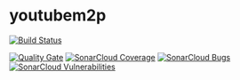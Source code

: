 # youtubem2p

[![Build Status](https://travis-ci.org/JulienOrain/youtubem2p.svg?branch=master)](https://travis-ci.org/JulienOrain/youtubem2p)

[![Quality Gate](https://sonarcloud.io/api/badges/gate?key=youtubem2p)](https://sonarcloud.io/dashboard/index/youtubem2p)
[![SonarCloud Coverage](https://sonarcloud.io/api/badges/measure?key=youtubem2p&metric=coverage)](https://sonarcloud.io/component_measures/metric/coverage/list?id=youtubem2p)
[![SonarCloud Bugs](https://sonarcloud.io/api/badges/measure?key=youtubem2p&metric=bugs)](https://sonarcloud.io/component_measures/metric/reliability_rating/list?id=youtubem2p)
[![SonarCloud Vulnerabilities](https://sonarcloud.io/api/badges/measure?key=youtubem2p&metric=vulnerabilities)](https://sonarcloud.io/component_measures/metric/security_rating/list?id=youtubem2p)
